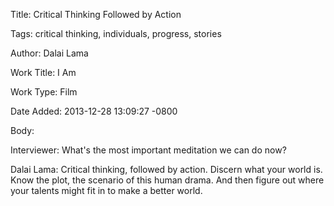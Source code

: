 Title:  Critical Thinking Followed by Action

Tags:   critical thinking, individuals, progress, stories

Author: Dalai Lama

Work Title: I Am

Work Type: Film

Date Added: 2013-12-28 13:09:27 -0800

Body: 

Interviewer: What's the most important meditation we can do now? 

Dalai Lama: Critical thinking, followed by action. Discern what your world is. Know the plot, the scenario of this human drama. And then figure out where your talents might fit in to make a better world.
